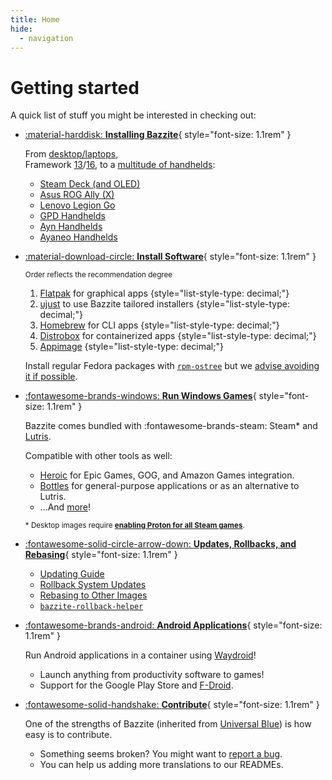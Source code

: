 ```yaml
---
title: Home
hide:
  - navigation
---
```


# Getting started

A quick list of stuff you might be interested in checking out:

<div class="grid cards _bz" markdown>

- [:material-harddisk: **Installing Bazzite**](General/Installation_Guide/index.md){ style="font-size: 1.1rem" }

  From [desktop/laptops][install_pc_laptop], <br>Framework [13][frame_13]/[16][frame_16], to a [multitude of handhelds][install_handheld]:

  - [Steam Deck (and OLED)][deck]
  - [Asus ROG Ally (X)][ally]
  - [Lenovo Legion Go][legion_go]
  - [GPD Handhelds][gpd]
  - [Ayn Handhelds][ayn]
  - [Ayaneo Handhelds][ayaneo]

- [:material-download-circle: **Install Software**][installing_software]{ style="font-size: 1.1rem" }

  <small>Order reflects the recommendation degree</small>

  1. [Flatpak][flatpak] for graphical apps
     {style="list-style-type: decimal;"}
  2. [ujust][ujust] to use Bazzite tailored installers
     {style="list-style-type: decimal;"}
  3. [Homebrew][homebrew] for CLI apps
     {style="list-style-type: decimal;"}
  4. [Distrobox][distrobox] for containerized apps
     {style="list-style-type: decimal;"}
  5. [Appimage][appimage]
     {style="list-style-type: decimal;"}

  Install regular Fedora packages with [`rpm-ostree`][rpm-ostree] but we [advise avoiding it if possible][rpm-ostree_caveats].

- [:fontawesome-brands-windows: **Run Windows Games**][run_win_game]{ style="font-size: 1.1rem" }

  Bazzite comes bundled with :fontawesome-brands-steam: Steam\* and [Lutris](Gaming/Game_Launchers.md#lutris-setup).

  Compatible with other tools as well:

  - [Heroic](https://heroicgameslauncher.com/) for Epic Games, GOG, and Amazon Games integration.
  - [Bottles](https://usebottles.com/) for general-purpose applications or as an alternative to Lutris.
  - ...And [more][run_win_game]!

  <small>\* Desktop images require [**enabling Proton for all Steam games**][enable_proton].</small>

- [:fontawesome-solid-circle-arrow-down: **Updates, Rollbacks, and Rebasing**][updateindex]{ style="font-size: 1.1rem" }

  - [Updating Guide][updates]
  - [Rollback System Updates][rollbacks]
  - [Rebasing to Other Images][rebasing]
  - [`bazzite-rollback-helper`][rollback-helper]

- [:fontawesome-brands-android: **Android Applications**][waydroid]{ style="font-size: 1.1rem" }

  Run Android applications in a container using [Waydroid](https://waydro.id/)!

  - Launch anything from productivity software to games!
  - Support for the Google Play Store and [F-Droid](https://f-droid.org/).

- [:fontawesome-solid-handshake: **Contribute**][contrib]{ style="font-size: 1.1rem" }

  One of the strengths of Bazzite (inherited from [Universal Blue](https://universal-blue.org/)) is how easy is to contribute.

  - Something seems broken? You might want to [report a bug](General/reporting_bugs.md).
  - You can help us adding more translations to our READMEs.

</div>

[install_pc_laptop]: General/Installation_Guide/Installing_Bazzite_for_Desktop_or_Laptop_Hardware.md
[install_handheld]: General/Installation_Guide/Installing_Bazzite_for_Handheld_PCs.md
[deck]: General/Installation_Guide/Installing_Bazzite_for_Steam_Deck.md
[frame_13]: General/Installation_Guide/Installing_Bazzite_Framework_Laptop_13.md
[frame_16]: General/Installation_Guide/Installing_Bazzite_for_Framework_Laptop_16.md
[htpc]: General/Installation_Guide/Installing_Bazzite_for_HTPC_Setups.md
[ally]: Handheld_and_HTPC_edition/Handheld_Wiki/ASUS_ROG_Ally.md
[legion_go]: Handheld_and_HTPC_edition/Handheld_Wiki/Lenovo_Legion_Go.md
[ayn]: Handheld_and_HTPC_edition/Handheld_Wiki/Ayn_Handhelds.md
[gpd]: Handheld_and_HTPC_edition/Handheld_Wiki/GPD_Handhelds.md
[ayaneo]: Handheld_and_HTPC_edition/Handheld_Wiki/Ayaneo_Handhelds.md
[run_win_game]: Installing_and_Managing_Software/index.md#how-do-i-run-windows-applications
[enable_proton]: Gaming/Game_Launchers.md#enabling-proton-for-all-steam-games
[flatpak]: Installing_and_Managing_Software/Flatpak.md
[ujust]: Installing_and_Managing_Software/ujust.md
[rpm-ostree]: Installing_and_Managing_Software/rpm-ostree.md
[distrobox]: Installing_and_Managing_Software/Distrobox.md
[installing_software]: Installing_and_Managing_Software/index.md
[contrib]: General/Contributing_to_Bazzite.md
[homebrew]: Installing_and_Managing_Software/Homebrew.md
[rpm-ostree_caveats]: Installing_and_Managing_Software/rpm-ostree.md#major-caveats-using-rpm-ostree
[steam_game_mode]: Handheld_and_HTPC_edition/Steam_Gaming_Mode.md#what-is-steam-gaming-mode
[appimage]: Installing_and_Managing_Software/AppImage.md
[updateindex]: Installing_and_Managing_Software/Updates_Rollbacks_&_Rebasing/index.md
[updates]: Installing_and_Managing_Software/Updates_Rollbacks_&_Rebasing/updating_guide.md
[rollbacks]: Installing_and_Managing_Software/Updates_Rollbacks_&_Rebasing/rolling_back_system_updates.md
[rebasing]: Installing_and_Managing_Software/Updates_Rollbacks_&_Rebasing/rebase_guide.md
[rollback-helper]: Installing_and_Managing_Software/Updates_Rollbacks_&_Rebasing/bazzite_rollback_helper.md
[waydroid]: Installing_and_Managing_Software/Waydroid_Setup_Guide.md
